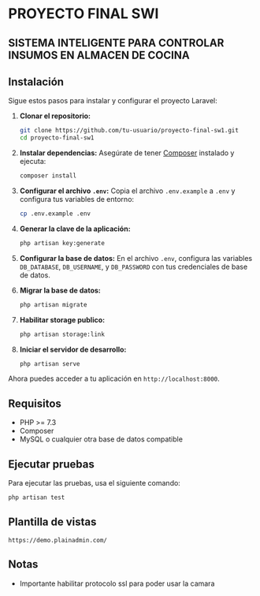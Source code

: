 # PROYECTO FINAL SWI

## SISTEMA INTELIGENTE PARA CONTROLAR INSUMOS EN ALMACEN DE COCINA

## Instalación

Sigue estos pasos para instalar y configurar el proyecto Laravel:

1. **Clonar el repositorio:**
    ```bash
    git clone https://github.com/tu-usuario/proyecto-final-sw1.git
    cd proyecto-final-sw1
    ```

2. **Instalar dependencias:**
    Asegúrate de tener [Composer](https://getcomposer.org/) instalado y ejecuta:
    ```bash
    composer install
    ```

3. **Configurar el archivo `.env`:**
    Copia el archivo `.env.example` a `.env` y configura tus variables de entorno:
    ```bash
    cp .env.example .env
    ```

4. **Generar la clave de la aplicación:**
    ```bash
    php artisan key:generate
    ```

5. **Configurar la base de datos:**
    En el archivo `.env`, configura las variables `DB_DATABASE`, `DB_USERNAME`, y `DB_PASSWORD` con tus credenciales de base de datos.

6. **Migrar la base de datos:**
    ```bash
    php artisan migrate
    ```
    
7. **Habilitar storage publico:**
    ```bash
    php artisan storage:link
    ```

8. **Iniciar el servidor de desarrollo:**
    ```bash
    php artisan serve
    ```

Ahora puedes acceder a tu aplicación en `http://localhost:8000`.

## Requisitos

- PHP >= 7.3
- Composer
- MySQL o cualquier otra base de datos compatible

## Ejecutar pruebas

Para ejecutar las pruebas, usa el siguiente comando:
```bash
php artisan test
```

## Plantilla de vistas

`https://demo.plainadmin.com/`

## Notas

- Importante habilitar protocolo ssl para poder usar la camara